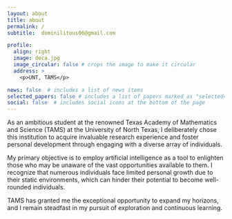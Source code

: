 ```yaml
---
layout: about
title: about
permalink: /
subtitle:  dominilitous06@gmail.com

profile:
  align: right
  image: deca.jpg
  image_circular: false # crops the image to make it circular
  address: >
    <p>UNT, TAMS</p>

news: false  # includes a list of news items
selected_papers: false # includes a list of papers marked as "selected={true}"
social: false  # includes social icons at the bottom of the page
---
```


As an ambitious student at the renowned Texas Academy of Mathematics and Science (TAMS) at the University of North Texas, I deliberately chose this institution to acquire invaluable research experience and foster personal development through engaging with a diverse array of individuals.

My primary objective is to employ artificial intelligence as a tool to enlighten those who may be unaware of the vast opportunities available to them. I recognize that numerous individuals face limited personal growth due to their static environments, which can hinder their potential to become well-rounded individuals.

TAMS has granted me the exceptional opportunity to expand my horizons, and I remain steadfast in my pursuit of exploration and continuous learning.